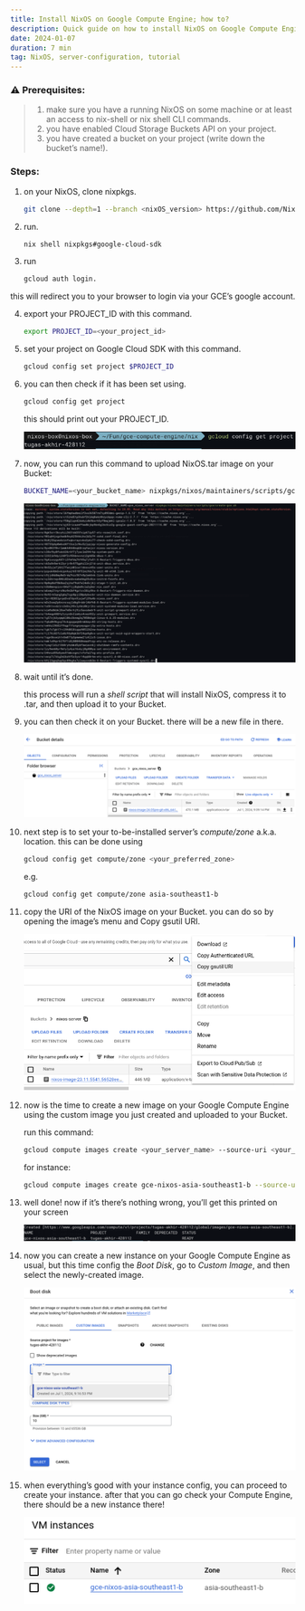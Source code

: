 ```yaml
---
title: Install NixOS on Google Compute Engine; how to?
description: Quick guide on how to install NixOS on Google Compute Engine.
date: 2024-01-07
duration: 7 min
tag: NixOS, server-configuration, tutorial
---
```


### ⚠️ Prerequisites:

> 1. make sure you have a running NixOS on some machine or at least an access to nix-shell or nix shell CLI commands.
> 2. you have enabled Cloud Storage Buckets API on your project.
> 3. you have created a bucket on your project (write down the bucket’s name!).

### Steps:
1. on your NixOS, clone nixpkgs.
    ```bash
    git clone --depth=1 --branch <nixOS_version> https://github.com/NixOS/nixpkgs.git
    ```

2. run.
    ```bash
    nix shell nixpkgs#google-cloud-sdk
    ```
3. run
    ```bash
    gcloud auth login.
    ```
this will redirect you to your browser to login via your GCE’s google account.

4. export your PROJECT_ID with this command.
    ```bash
    export PROJECT_ID=<your_project_id>
    ```
5. set your project on Google Cloud SDK with this command.
    ```bash
    gcloud config set project $PROJECT_ID
    ```
6. you can then check if it has been set using.
    ```bash
    gcloud config get project
    ```
    this should print out your PROJECT_ID.

    ![Untitled](how_to_install_nixos_on_gce/7.png)

7. now, you can run this command to upload NixOS.tar image on your Bucket:
    ```bash
    BUCKET_NAME=<your_bucket_name> nixpkgs/nixos/maintainers/scripts/gce/create-gce.sh
    ```

    ![Untitled](how_to_install_nixos_on_gce/1.png)

8. wait until it’s done.

    this process will run a *shell script* that will install NixOS, compress it to .tar, and then upload it to your Bucket.

9. you can then check it on your Bucket. there will be a new file in there.

    ![Untitled](how_to_install_nixos_on_gce/2.png)

10. next step is to set your to-be-installed server’s *compute/zone* a.k.a. location. this can be done using
    ```bash
    gcloud config get compute/zone <your_preferred_zone>
    ```
    e.g.
    ```bash
    gcloud config get compute/zone asia-southeast1-b
    ```
11. copy the URI of the NixOS image on your Bucket. you can do so by opening the image’s menu and Copy gsutil URI.

    ![Untitled](how_to_install_nixos_on_gce/3.png)

12. now is the time to create a new image on your Google Compute Engine using the custom image you just created and uploaded to your Bucket.

    run this command:
    ```bash
    gcloud compute images create <your_server_name> --source-uri <your_image_uri>
    ```
    for instance:
    ```bash
    gcloud compute images create gce-nixos-asia-southeast1-b --source-uri gs://gce_nixos_server/nixos-image-24.05pre-git-x86_64-linux.raw.tar.gz
    ```

13. well done! now if it’s there’s nothing wrong, you’ll get this printed on your screen

    ![Untitled](how_to_install_nixos_on_gce/4.png)

14. now you can create a new instance on your Google Compute Engine as usual, but this time config the *Boot Disk*, go to *Custom Image*, and then select the newly-created image.

    ![Untitled](how_to_install_nixos_on_gce/5.png)

15. when everything’s good with your instance config, you can proceed to create your instance. after that you can go check your Compute Engine, there should be a new instance there!

    ![Untitled](how_to_install_nixos_on_gce/6.png)
